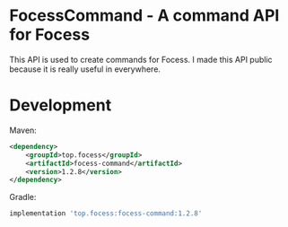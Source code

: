 # FocessCommand - A command API for Focess

This API is used to create commands for Focess. I made this API public because it is really useful in everywhere.

# Development

Maven:

```xml
<dependency>
    <groupId>top.focess</groupId>
    <artifactId>focess-command</artifactId>
    <version>1.2.8</version>
</dependency>
```

Gradle:

```gradle
implementation 'top.focess:focess-command:1.2.8'
```